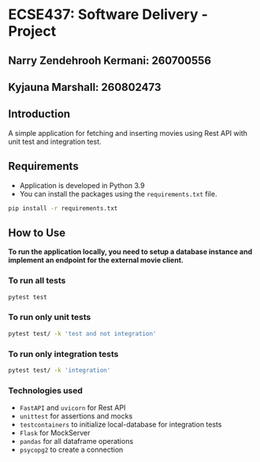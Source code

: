 # ECSE437: Software Delivery - Project

## Narry Zendehrooh Kermani: 260700556
## Kyjauna Marshall: 260802473
## Introduction
A simple application for fetching and inserting movies using Rest API with unit test and integration test. 

## Requirements
- Application is developed in Python 3.9
- You can install the packages using the `requirements.txt` file.

```bash
pip install -r requirements.txt
```

## How to Use

**To run the application locally, you need to setup a database instance and implement an endpoint for the external movie client.**

### To run all tests
```bash
pytest test
```

### To run only unit tests
```bash
pytest test/ -k 'test and not integration'
```

### To run only integration tests
```bash
pytest test/ -k 'integration'
```

### Technologies used
- `FastAPI` and `uvicorn` for Rest API
- `unittest` for assertions and mocks
- `testcontainers` to initialize local-database for integration tests
- `Flask` for MockServer
- `pandas` for all dataframe operations
- `psycopg2` to create a connection
